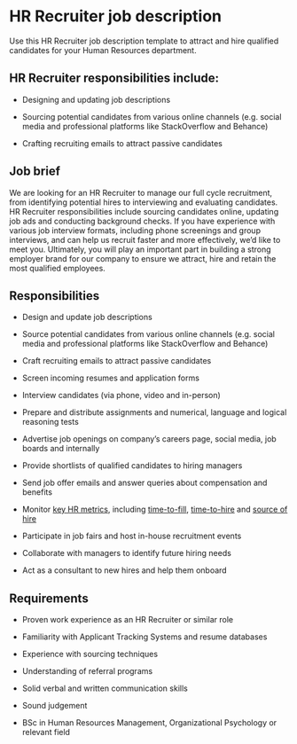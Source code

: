 # HR Recruiter job description
Use this HR Recruiter job description template to attract and hire qualified candidates for your Human Resources department.


## HR Recruiter responsibilities include:
* Designing and updating job descriptions

* Sourcing potential candidates from various online channels (e.g. social media and professional platforms like StackOverflow and Behance)

* Crafting recruiting emails to attract passive candidates


## Job brief

We are looking for an HR Recruiter to manage our full cycle recruitment, from identifying potential hires to interviewing and evaluating candidates.
HR Recruiter responsibilities include sourcing candidates online, updating job ads and conducting background checks. If you have experience with various job interview formats, including phone screenings and group interviews, and can help us recruit faster and more effectively, we’d like to meet you.
Ultimately, you will play an important part in building a strong employer brand for our company to ensure we attract, hire and retain the most qualified employees.


## Responsibilities

* Design and update job descriptions

* Source potential candidates from various online channels (e.g. social media and professional platforms like StackOverflow and Behance)

* Craft recruiting emails to attract passive candidates

* Screen incoming resumes and application forms

* Interview candidates (via phone, video and in-person)

* Prepare and distribute assignments and numerical, language and logical reasoning tests

* Advertise job openings on company’s careers page, social media, job boards and internally

* Provide shortlists of qualified candidates to hiring managers

* Send job offer emails and answer queries about compensation and benefits

* Monitor <a href="https://resources.workable.com/tutorial/faq-recruitment-metrics" target="_blank" rel="noopener">key HR metrics</a>, including <a href="https://resources.workable.com/blog/recruiting-kpis" target="_blank" rel="noopener">time-to-fill</a>, <a href="https://resources.workable.com/blog/time-to-hire-metrics" target="_blank" rel="noopener">time-to-hire</a> and <a href="https://resources.workable.com/tutorial/source-of-hire" target="_blank" rel="noopener">source of hire</a>

* Participate in job fairs and host in-house recruitment events

* Collaborate with managers to identify future hiring needs

* Act as a consultant to new hires and help them onboard


## Requirements

* Proven work experience as an HR Recruiter or similar role

* Familiarity with Applicant Tracking Systems and resume databases

* Experience with sourcing techniques

* Understanding of referral programs

* Solid verbal and written communication skills

* Sound judgement

* BSc in Human Resources Management, Organizational Psychology or relevant field
